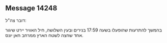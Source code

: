 ## Message 14248

דובר צה"ל:

בהמשך להתרעות שהופעלו בשעה 17:59 בנירים ובעין השלושה, חיל האוויר יירט שיגור אחד שחצה לשטח הארץ ממרחב חאן יונס.


